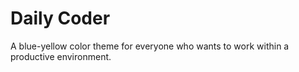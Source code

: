 # Daily Coder

A blue-yellow color theme for everyone who wants to work within a productive environment.
